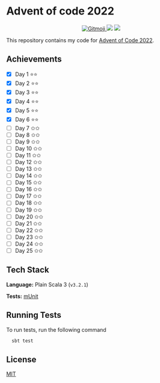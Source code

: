 # Advent of code 2022

<p align="center">
	<a href="https://gitmoji.dev">
		<img src="https://img.shields.io/badge/gitmoji-%20😜%20😍-FFDD67.svg?style=flat-square"
			 alt="Gitmoji">
	</a>
    <img src="https://github.com/rlemaitre-ledger/advent-of-code-2022/actions/workflows/ci.yml/badge.svg">
    <a href="https://codecov.io/gh/rlemaitre-ledger/advent-of-code-2022">
        <img src="https://codecov.io/gh/rlemaitre-ledger/advent-of-code-2022/branch/main/graph/badge.svg?token=5XW9EJ5SBD"/>
    </a>
</p>

This repository contains my code for [Advent of Code 2022](https://adventofcode.com/2022).

## Achievements

- [x] Day 1 ⭐️⭐️
- [x] Day 2 ⭐️⭐️
- [x] Day 3 ⭐️⭐️
- [x] Day 4 ⭐⭐
- [x] Day 5 ⭐⭐
- [x] Day 6 ⭐⭐
- [ ] Day 7 ✩✩
- [ ] Day 8 ✩✩
- [ ] Day 9 ✩✩
- [ ] Day 10 ✩✩
- [ ] Day 11 ✩✩
- [ ] Day 12 ✩✩
- [ ] Day 13 ✩✩
- [ ] Day 14 ✩✩
- [ ] Day 15 ✩✩
- [ ] Day 16 ✩✩
- [ ] Day 17 ✩✩
- [ ] Day 18 ✩✩
- [ ] Day 19 ✩✩
- [ ] Day 20 ✩✩
- [ ] Day 21 ✩✩
- [ ] Day 22 ✩✩
- [ ] Day 23 ✩✩
- [ ] Day 24 ✩✩
- [ ] Day 25 ✩✩

## Tech Stack

**Language:** Plain Scala 3 (`v3.2.1`)

**Tests:** [mUnit](https://scalameta.org/munit/)

## Running Tests

To run tests, run the following command

```bash
  sbt test
```

## License

[MIT](https://choosealicense.com/licenses/mit/)
